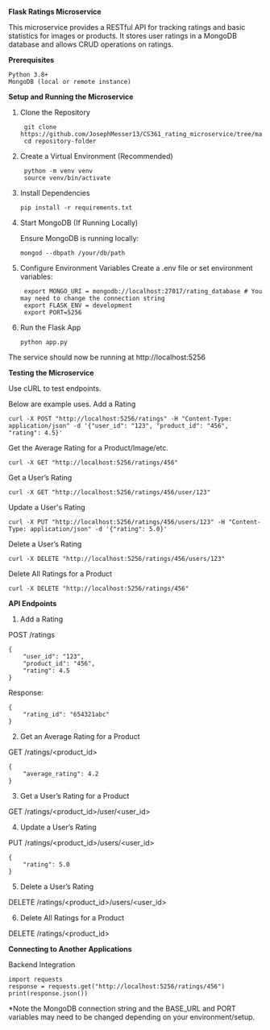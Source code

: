 **Flask Ratings Microservice**

  This microservice provides a RESTful API for tracking ratings and basic statistics for images or products. 
  It stores user ratings in a MongoDB database and allows CRUD operations on ratings.

**Prerequisites**

    Python 3.8+
    MongoDB (local or remote instance)

**Setup and Running the Microservice**

1. Clone the Repository
  
        git clone https://github.com/JosephMesser13/CS361_rating_microservice/tree/main
        cd repository-folder

3. Create a Virtual Environment (Recommended)
   
        python -m venv venv
        source venv/bin/activate

5. Install Dependencies

       pip install -r requirements.txt

7. Start MongoDB (If Running Locally)

   Ensure MongoDB is running locally:

       mongod --dbpath /your/db/path

9. Configure Environment Variables
  Create a .env file or set environment variables:

        export MONGO_URI = mongodb://localhost:27017/rating_database # You may need to change the connection string 
        export FLASK_ENV = development
        export PORT=5256

11. Run the Flask App

        python app.py

The service should now be running at http://localhost:5256


**Testing the Microservice**

Use cURL to test endpoints.

Below are example uses.
  Add a Rating
    
    curl -X POST "http://localhost:5256/ratings" -H "Content-Type: application/json" -d '{"user_id": "123", "product_id": "456", "rating": 4.5}'
  
  Get the Average Rating for a Product/Image/etc.
    
    curl -X GET "http://localhost:5256/ratings/456"
  
  Get a User’s Rating
    
    curl -X GET "http://localhost:5256/ratings/456/user/123"
  
  Update a User's Rating
    
    curl -X PUT "http://localhost:5256/ratings/456/users/123" -H "Content-Type: application/json" -d '{"rating": 5.0}'
  
  Delete a User’s Rating
    
    curl -X DELETE "http://localhost:5256/ratings/456/users/123"
  
  Delete All Ratings for a Product
    
    curl -X DELETE "http://localhost:5256/ratings/456"


**API Endpoints**

1. Add a Rating

  POST /ratings

    {
        "user_id": "123",
        "product_id": "456",
        "rating": 4.5
    }

  Response:

    {
        "rating_id": "654321abc"
    }

2. Get an Average Rating for a Product

  GET /ratings/<product_id>

    {
        "average_rating": 4.2
    }

3. Get a User’s Rating for a Product

  GET /ratings/<product_id>/user/<user_id>

4. Update a User’s Rating

  PUT /ratings/<product_id>/users/<user_id>

    {
        "rating": 5.0
    }

5. Delete a User’s Rating

  DELETE /ratings/<product_id>/users/<user_id>

6. Delete All Ratings for a Product

  DELETE /ratings/<product_id>

**Connecting to Another Applications**

  Backend Integration
    
    import requests
    response = requests.get("http://localhost:5256/ratings/456")
    print(response.json())

 *Note the MongoDB connection string and the BASE_URL and PORT variables may need to be changed depending on your environment/setup.
    

